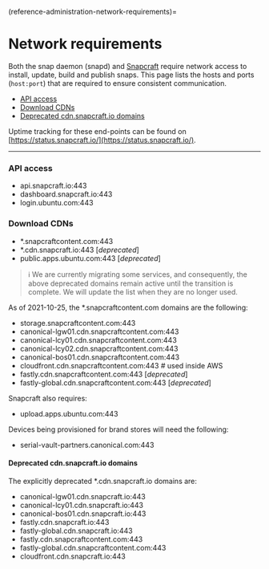 (reference-administration-network-requirements)=
# Network requirements

Both the snap daemon (snapd) and [Snapcraft](/) require network access to install, update, build and publish snaps. This page lists the hosts and ports (`host:port`) that are required to ensure consistent communication.

- [API access](#heading--api)
- [Download CDNs](#heading--cdns)
- [ Deprecated cdn.snapcraft.io domains](#heading--deprecated)

Uptime tracking for these end-points can be found on [https://status.snapcraft.io/](https://status.snapcraft.io/).

---

<h3 id='heading--api'>API access</h3>

* api.snapcraft.io:443
* dashboard.snapcraft.io:443	 
* login.ubuntu.com:443

<h3 id='heading--cdns'>Download CDNs</h3>

 * *.snapcraftcontent.com:443
 * *.cdn.snapcraft.io:443  [_deprecated_]
 * public.apps.ubuntu.com:443 [_deprecated_]

> :information_source:  We are currently migrating some services, and consequently, the above deprecated domains remain active until the transition is complete. We will update the list when they are no longer used.

As of 2021-10-25, the *.snapcraftcontent.com domains are the following:

* storage.snapcraftcontent.com:443
* canonical-lgw01.cdn.snapcraftcontent.com:443
* canonical-lcy01.cdn.snapcraftcontent.com:443
* canonical-lcy02.cdn.snapcraftcontent.com:443
* canonical-bos01.cdn.snapcraftcontent.com:443
* cloudfront.cdn.snapcraftcontent.com:443  # used inside AWS
* fastly.cdn.snapcraftcontent.com:443 [_deprecated_]
* fastly-global.cdn.snapcraftcontent.com:443 [_deprecated_]

Snapcraft also requires:
* upload.apps.ubuntu.com:443

Devices being provisioned for brand stores will need the following:
* serial-vault-partners.canonical.com:443

<h4 id='heading--deprecated'>Deprecated cdn.snapcraft.io domains</h4>

The explicitly deprecated *.cdn.snapcraft.io domains are:

* canonical-lgw01.cdn.snapcraft.io:443
* canonical-lcy01.cdn.snapcraft.io:443
* canonical-bos01.cdn.snapcraft.io:443
* fastly.cdn.snapcraft.io:443
* fastly-global.cdn.snapcraft.io:443
* fastly.cdn.snapcraftcontent.com:443
* fastly-global.cdn.snapcraftcontent.com:443
* cloudfront.cdn.snapcraft.io:443 

<!-- Thanks to @vpetersson for kicking off this list on the [Screenly Support site ](https://support.screenly.io/hc/en-us/articles/360001718113). -->

